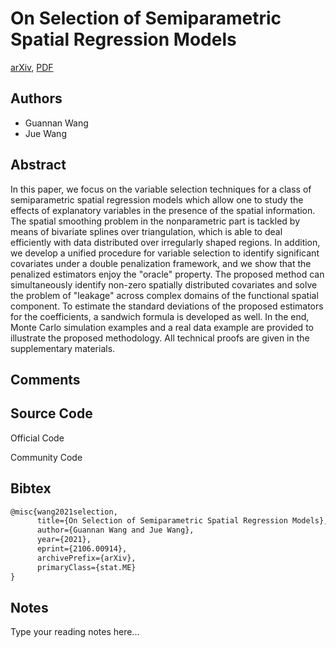 
# On Selection of Semiparametric Spatial Regression Models

[arXiv](https://arxiv.org/abs/2106.0914), [PDF](https://arxiv.org/pdf/2106.0914.pdf)

## Authors

- Guannan Wang
- Jue Wang

## Abstract

In this paper, we focus on the variable selection techniques for a class of semiparametric spatial regression models which allow one to study the effects of explanatory variables in the presence of the spatial information. The spatial smoothing problem in the nonparametric part is tackled by means of bivariate splines over triangulation, which is able to deal efficiently with data distributed over irregularly shaped regions. In addition, we develop a unified procedure for variable selection to identify significant covariates under a double penalization framework, and we show that the penalized estimators enjoy the "oracle" property. The proposed method can simultaneously identify non-zero spatially distributed covariates and solve the problem of "leakage" across complex domains of the functional spatial component. To estimate the standard deviations of the proposed estimators for the coefficients, a sandwich formula is developed as well. In the end, Monte Carlo simulation examples and a real data example are provided to illustrate the proposed methodology. All technical proofs are given in the supplementary materials.

## Comments



## Source Code

Official Code



Community Code



## Bibtex

```tex
@misc{wang2021selection,
      title={On Selection of Semiparametric Spatial Regression Models}, 
      author={Guannan Wang and Jue Wang},
      year={2021},
      eprint={2106.00914},
      archivePrefix={arXiv},
      primaryClass={stat.ME}
}
```

## Notes

Type your reading notes here...

